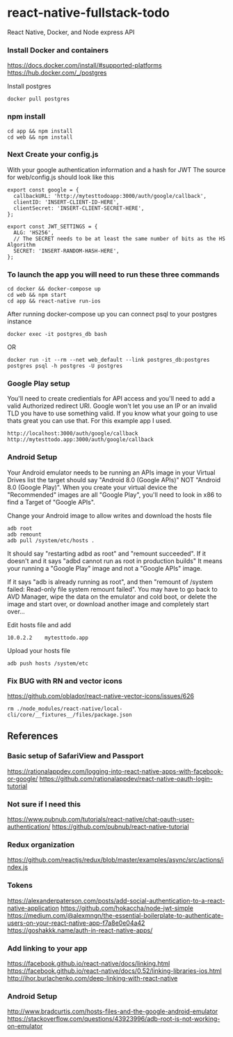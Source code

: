 # react-native-fullstack-todo
React Native, Docker, and Node express API

### Install Docker and containers

https://docs.docker.com/install/#supported-platforms
https://hub.docker.com/_/postgres

Install postgres
```
docker pull postgres
```

### npm install
```
cd app && npm install
cd web && npm install
```

### Next Create your config.js
With your google authentication information and a hash for JWT
The source for web/config.js should look like this
```
export const google = {
  callbackURL: 'http://mytesttodoapp:3000/auth/google/callback',
  clientID: 'INSERT-CLIENT-ID-HERE',
  clientSecret: 'INSERT-CLIENT-SECRET-HERE',
};

export const JWT_SETTINGS = {
  ALG: 'HS256',
  // The SECRET needs to be at least the same number of bits as the HS Algorithm
  SECRET: 'INSERT-RANDOM-HASH-HERE',
};

```

### To launch the app you will need to run these three commands

```
cd docker && docker-compose up
cd web && npm start
cd app && react-native run-ios
```

After running docker-compose up you can connect psql to your postgres instance
```
docker exec -it postgres_db bash
```
OR
```
docker run -it --rm --net web_default --link postgres_db:postgres postgres psql -h postgres -U postgres
```

### Google Play setup
You'll need to create credientials for API access and you'll need to add a valid Authorized redirect URI. Google won't let you use an IP or an invalid TLD you have to use something valid.  If you know what your going to use thats great you can use that.  For this example app I used.
```
http://localhost:3000/auth/google/callback
http://mytesttodo.app:3000/auth/google/callback
```


### Android Setup

Your Android emulator needs to be running an APIs image in your Virtual Drives list the target should say "Android 8.0 (Google APIs)" NOT "Android 8.0 (Google Play)".  When you create your virtual device the "Recommended" images are all "Google Play", you'll need to look in x86 to find a Target of "Google APIs".

Change your Android image to allow writes and download the hosts file
```
adb root
adb remount
adb pull /system/etc/hosts .
```
It should say "restarting adbd as root" and "remount succeeded". If it doesn't and it says "adbd cannot run as root in production builds" It means your running a "Google Play" image and not a "Google APIs" image.

If it says "adb is already running as root", and then "remount of /system failed: Read-only file system remount failed".  You may have to go back to AVD Manager, wipe the data on the emulator and cold boot, or delete the image and start over, or download another image and completely start over...

Edit hosts file and add
```
10.0.2.2	mytesttodo.app
```
Upload your hosts file
```
adb push hosts /system/etc
```

### Fix BUG with RN and vector icons
https://github.com/oblador/react-native-vector-icons/issues/626

```
rm ./node_modules/react-native/local-cli/core/__fixtures__/files/package.json
```

## References
### Basic setup of SafariView and Passport
https://rationalappdev.com/logging-into-react-native-apps-with-facebook-or-google/
https://github.com/rationalappdev/react-native-oauth-login-tutorial

### Not sure if I need this
https://www.pubnub.com/tutorials/react-native/chat-oauth-user-authentication/
https://github.com/pubnub/react-native-tutorial

### Redux organization
https://github.com/reactjs/redux/blob/master/examples/async/src/actions/index.js

### Tokens
https://alexanderpaterson.com/posts/add-social-authentication-to-a-react-native-application
https://github.com/hokaccha/node-jwt-simple
https://medium.com/@alexmngn/the-essential-boilerplate-to-authenticate-users-on-your-react-native-app-f7a8e0e04a42
https://goshakkk.name/auth-in-react-native-apps/

### Add linking to your app
https://facebook.github.io/react-native/docs/linking.html
https://facebook.github.io/react-native/docs/0.52/linking-libraries-ios.html
http://ihor.burlachenko.com/deep-linking-with-react-native

### Android Setup
http://www.bradcurtis.com/hosts-files-and-the-google-android-emulator
https://stackoverflow.com/questions/43923996/adb-root-is-not-working-on-emulator